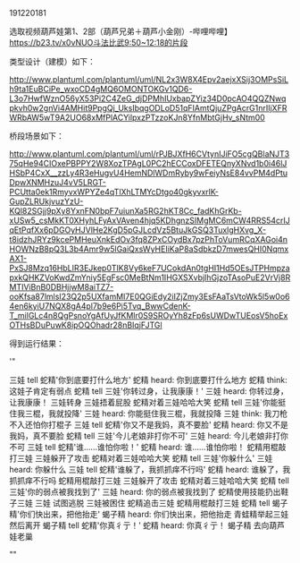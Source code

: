 191220181

选取视频葫芦娃第1、2部（葫芦兄弟＋葫芦小金刚）-哔哩哔哩】https://b23.tv/x0vNUO斗法比武9:50~12:18的片段

类型设计（建模）如下：

http://www.plantuml.com/plantuml/uml/NL2x3W8X4Epv2aejxXSij3OMPsSiLh9ta1EuBCiPe_wxoCD4gMQ6OMONTOKGv1QD6-L3o7HwfWznO56yX53Pi2C4ZeG_djDPMhIUxbapZYiz34D0pcAO4QQZNwqpkvh0w2gnVi4AMHit9PpgQj_UksIbqgODLoD51qFIAmtQjuZPgAcrG1nrIIjXFRWRbAW5wT9A2UO68xMfPlACYilpxzPTzzoKJn8YfnMbtGjHv_sNtm00

桥段场景如下：

http://www.plantuml.com/plantuml/uml/rPJBJXfH6CVtynIJiFO5cgQBlaNJT375qHe94CIOxePBPPY2W8XozTPAgL0PC2hECCoxDFETEQnyXNvd1b0i46lJHSbP4CxX__zzLy4R3eHugvU4HemNDlWDmRyby9wFeiyNsE84vvPM4dPtuDpwXNMHzuJ4vV5LRGT-PCUtta0ek1RmyvxWPYZe4qTlXhLTMYcDtgo40gkyvxrlK-GupZLRUkjvuzYzU-KQl82SGjj9pXy8YxnFN0bpF7uiunXa5RG2hKT8Cc_fadKhGrKb-xUSw5_csMkKT0XHyhLFyAxVAven4hjq5KDhgnzSIMgMC6mCW4RRS54crIJqEtPqfXx6pDGOyHJVlHe2KgD5pGJLcdVz5BtuJkGSQ3TuxlgHXvg_X-t8idzhJRYz9kcePMHeuXnkEdOv3fq8ZPxCOydBx7pzPhToVumRCqXAGoi4nHOWNzB8pQ3L3b4Amr9w5lGaiQxsWyHEIiKaP8aSdbkzD7mwesQHI0NqmxAX1-PxSJ8Mzq16HbLIR3EJkep0TlK8Vy6keF7UCokdAn0tgHI1Hd5OEsJTPHmpzapxkQHKZVoKwdZmYniy5EgFsc0MeBtNm1IHGXSXvbjIhGjzoTAsoPuE2VrVj8RMTIViBnB0DBHjjwM8aiTZ7-ooKfsa87lmlsI23Q2p5UXfamMI7E0QGiEdy2iIZjZmy3EsFAaTsVtoWk5l5w0o64en6kyiU7NQX8gA4pl7b9e6Pi5Tvq_BwwCdenK-T_milGLc4n8QgPsnoYgAfUyJfKMlr0S9SROyYh8zFp6sUWDwTUEosV5hoExOTHsBDuPuwK8ipOQOhadr28nBIqjFJTGl



得到运行结果：

'"

三娃 tell 蛇精'你到底要打什么地方'
蛇精 heard: 你到底要打什么地方
蛇精 think: 这娃子肯定有弱点
蛇精 tell 三娃'你转过身，让我康康！'
三娃 heard: 你转过身，让我康康！
三娃转身
三娃捂着屁股
蛇精对着三娃哈哈大笑
蛇精 tell 三娃'你能挺住我三棍，我就投降'
三娃 heard: 你能挺住我三棍，我就投降
三娃 think: 我刀枪不入还怕你打棍子
三娃 tell 蛇精'你又不是我妈，真不要脸'
蛇精 heard: 你又不是我妈，真不要脸
蛇精 tell 三娃'今儿老娘非打你不可'
三娃 heard: 今儿老娘非打你不可
三娃 tell 蛇精'谁……谁怕你啦！'
蛇精 heard: 谁……谁怕你啦！
蛇精用棍敲打三娃
三娃躲开了攻击
蛇精对着三娃哈哈大笑
蛇精 tell 三娃'你躲什么'
三娃 heard: 你躲什么
三娃 tell 蛇精'谁躲了，我抓抓痒不行吗'
蛇精 heard: 谁躲了，我抓抓痒不行吗
蛇精用棍敲打三娃
三娃躲开了攻击
蛇精对着三娃哈哈大笑
蛇精 tell 三娃'你的弱点被我找到了'
三娃 heard: 你的弱点被我找到了
蛇精使用技能扔出鞋子三娃
三娃 试图逃脱
三娃被困住
蛇精追击三娃
蛇精用棍敲打三娃
蛇精 tell 蝎子精'你们快出来，把他抬走'
蝎子精 heard: 你们快出来，把他抬走
青蛙精举起三娃然后离开
蝎子精 tell 蛇精'你真彳亍！'
蛇精 heard: 你真彳亍！
蝎子精 去向葫芦娃老巢

""